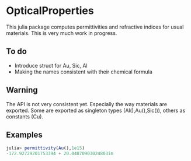 # OpticalProperties

This julia package computes permittivities and refractive indices for usual materials.
This is very much work in progress.

## To do
- Introduce struct for Au, Sic, Al
- Making the names consistent with their chemical formula

## Warning
The API is not very consistent yet. Especially the way materials are exported.
Some are exported as singleton types (Al(),Au(),Sic()), others as constants (Cu).


## Examples

```julia
julia> permittivity(Au(),1e15)
-172.92729201753394 + 20.04870903024803im
```
